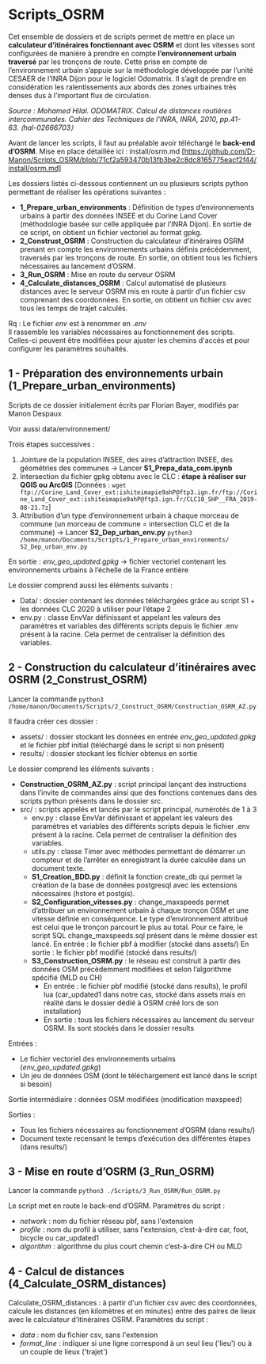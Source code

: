 # Scripts_OSRM

Cet ensemble de dossiers et de scripts permet de mettre en place un **calculateur d’itinéraires fonctionnant avec OSRM** et dont les vitesses sont configurées de manière à prendre en compte **l’environnement urbain traversé** par les tronçons de route. Cette prise en compte de l’environnement urbain s’appuie sur la méthodologie développée par l’unité CESAER de l’INRA Dijon pour le logiciel Odomatrix. Il s’agit de prendre en considération les ralentissements aux abords des zones urbaines très denses dus à l’important flux de circulation.

*Source : Mohamed Hilal. ODOMATRIX. Calcul de distances routières intercommunales. Cahier des Techniques de l'INRA, INRA, 2010, pp.41-63. ⟨hal-02666703⟩* 

Avant de lancer les scripts, il faut au préalable avoir téléchargé le **back-end d’OSRM**. Mise en place détaillée ici : install/osrm.md 
[https://github.com/D-Manon/Scripts_OSRM/blob/71cf2a593470b13fb3be2c8dc8165775eacf2f44/install/osrm.md]


Les dossiers listés ci-dessous contiennent un ou plusieurs scripts python permettant de réaliser les opérations suivantes :
- **1_Prepare_urban_environments** : Définition de types d’environnements urbains à partir des données INSEE et du Corine Land Cover (méthodologie basée sur celle appliquée par l’INRA Dijon). En sortie de ce script, on obtient un fichier vectoriel au format gpkg.
- **2_Construst_OSRM** : Construction du calculateur d’itinéraires OSRM prenant en compte les environnements urbains définis précédemment, traversés par les tronçons de route. En sortie, on obtient tous les fichiers nécessaires au lancement d’OSRM.
- **3_Run_OSRM** : Mise en route du serveur OSRM
- **4_Calculate_distances_OSRM** : Calcul automatisé de plusieurs distances avec le serveur OSRM mis en route à partir d’un fichier csv comprenant des coordonnées. En sortie, on obtient un fichier csv avec tous les temps de trajet calculés.

Rq :
Le fichier *env* est à renommer en *.env*  
Il rassemble les variables nécessaires au fonctionnement des scripts. Celles-ci peuvent être modifiées pour ajuster les chemins d'accès et pour configurer les paramètres souhaités.

## 1 - Préparation des environnements urbain (1_Prepare_urban_environments)
Scripts de ce dossier initialement écrits par Florian Bayer, modifiés par Manon Despaux

Voir aussi data/environnement/

Trois étapes successives : 
1) Jointure de la population INSEE, des aires d’attraction INSEE, des géométries des communes → Lancer **S1_Prepa_data_com.ipynb**
2) Intersection du fichier gpkg obtenu avec le CLC : **étape à réaliser sur QGIS ou ArcGIS**
[Données : `wget ftp://Corine_Land_Cover_ext:ishiteimapie9ahP@ftp3.ign.fr/ftp://Corine_Land_Cover_ext:ishiteimapie9ahP@ftp3.ign.fr/CLC18_SHP__FRA_2019-08-21.7z`]
3) Attribution d’un type d’environnement urbain à chaque morceau de commune (un morceau de commune = intersection CLC et de la commune) → Lancer **S2_Dep_urban_env.py** `python3 /home/manon/Documents/Scripts/1_Prepare_urban_environments/ S2_Dep_urban_env.py`

En sortie : *env_geo_updated.gpkg* → fichier vectoriel contenant les environnements urbains à l’échelle de la France entière

Le dossier comprend aussi les éléments suivants :
- Data/ : dossier contenant les données téléchargées grâce au script S1 + les données CLC 2020 à utiliser pour l’étape 2
- env.py : classe EnvVar définissant et appelant les valeurs des paramètres et variables des différents scripts depuis le fichier .env présent à la racine. Cela permet de centraliser la définition des variables.


## 2 - Construction du calculateur d’itinéraires avec OSRM (2_Construst_OSRM)
Lancer la commande `python3 /home/manon/Documents/Scripts/2_Construct_OSRM/Construction_OSRM_AZ.py`


Il faudra créer ces dossier : 
- assets/ : dossier stockant les données en entrée *env_geo_updated.gpkg* et le fichier pbf initial (téléchargé dans le script si non présent)
- results/ : dossier stockant les fichier obtenus en sortie  


Le dossier comprend les éléments suivants :
- **Construction_OSRM_AZ.py** : script principal lançant des instructions dans l’invite de commandes ainsi que des fonctions contenues dans des scripts python présents dans le dossier src.
- src/ : scripts appelés et lancés par le script principal, numérotés de 1 à 3
  + env.py : classe EnvVar définissant et appelant les valeurs des paramètres et variables des différents scripts depuis le fichier .env présent à la racine. Cela permet de centraliser la définition des variables.
  + utils.py : classe Timer avec méthodes permettant de démarrer un compteur et de l’arrêter en enregistrant la durée calculée dans un document texte.
  + **S1_Creation_BDD.py** : définit la fonction create_db qui permet la création de la base de données postgresql avec les extensions nécessaires (hstore et postgis).
  + **S2_Configuration_vitesses.py** : change_maxspeeds permet d’attribuer un environnement urbain à chaque tronçon OSM et une vitesse définie en conséquence. Le type d’environnement attribué est celui que le tronçon parcourt le plus au total. Pour ce faire, le script SQL change_maxspeeds.sql présent dans le même dossier est lancé. 
          En entrée : le fichier pbf à modifier (stocké dans assets/)
          En sortie : le fichier pbf modifié (stocké dans results/)
  + **S3_Construction_OSRM.py** : le réseau est construit à partir des données OSM précédemment modifiées et selon l’algorithme spécifié (MLD ou CH)
    + En entrée : le fichier pbf modifié (stocké dans results), le profil lua (car_updated1 dans notre cas, stocké dans assets mais en réalité dans le dossier dédié à OSRM créé lors de son installation)
    + En sortie : tous les fichiers nécessaires au lancement du serveur OSRM. Ils sont stockés dans le dossier results






Entrées : 
- Le fichier vectoriel des environnements urbains (*env_geo_updated.gpkg*)
- Un jeu de données OSM (dont le téléchargement est lancé dans le script si besoin)

Sortie intermédiaire : données OSM modifiées (modification maxspeed)

Sorties :
- Tous les fichiers nécessaires au fonctionnement d’OSRM (dans results/)
- Document texte recensant le temps d’exécution des différentes étapes (dans results/)

## 3 - Mise en route d’OSRM (3_Run_OSRM)
Lancer la commande `python3 ./Scripts/3_Run_OSRM/Run_OSRM.py`

Le script met en route le back-end d’OSRM. 
Paramètres du script :
- *network* : nom du fichier réseau pbf, sans l'extension
- *profile* : nom du profil à utiliser, sans l'extension, c’est-à-dire car, foot, bicycle ou car_updated1
- *algorithm* : algorithme du plus court chemin c’est-à-dire CH ou MLD

## 4 - Calcul de distances (4_Calculate_OSRM_distances)
Calculate_OSRM_distances : à partir d'un fichier csv avec des coordonnées, calcule les distances (en kilomètres et en minutes) entre des paires de lieux avec le calculateur d’itinéraires OSRM.
Paramètres du script : 
- *data* : nom du fichier csv, sans l'extension
- *format_line* : indiquer si une ligne correspond à un seul lieu ('lieu') ou à un couple de lieux ('trajet')


